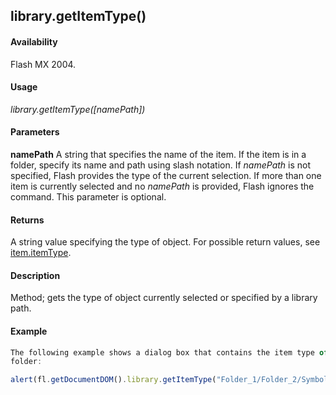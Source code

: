 ## library.getItemType()

#### Availability

Flash MX 2004.

#### Usage

*library.getItemType([namePath])*

#### Parameters

**namePath** A string that specifies the name of the item. If the item is in a folder, specify its name and path using slash notation. If *namePath* is not specified, Flash provides the type of the current selection. If more than one item is currently selected and no *namePath* is provided, Flash ignores the command. This parameter is optional.

#### Returns

A string value specifying the type of object. For possible return values, see [item.itemType](../Item_object/item4.md).

#### Description

Method; gets the type of object currently selected or specified by a library path.

#### Example

```javascript
The following example shows a dialog box that contains the item type of Symbol_1 located in the Folder_1/Folder_2
folder:

alert(fl.getDocumentDOM().library.getItemType("Folder_1/Folder_2/Symbol_1"));

```